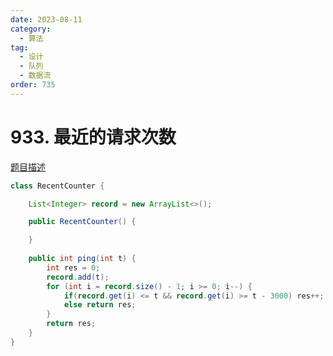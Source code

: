 ```yaml
---
date: 2023-08-11
category: 
  - 算法
tag: 
  - 设计
  - 队列
  - 数据流
order: 735
---
```


# 933. 最近的请求次数

<Badge text="简答" type="tip" vertical="middle" />

[题目描述](https://leetcode.cn/problems/number-of-recent-calls/description/?envType=study-plan-v2&envId=leetcode-75)

```java
class RecentCounter {

    List<Integer> record = new ArrayList<>();

    public RecentCounter() {

    }
    
    public int ping(int t) {
        int res = 0;
        record.add(t);
        for (int i = record.size() - 1; i >= 0; i--) {
            if(record.get(i) <= t && record.get(i) >= t - 3000) res++;
            else return res;
        }
        return res;
    }
}
```